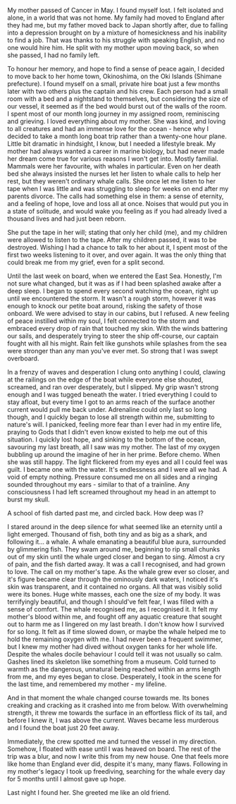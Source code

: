 My mother passed of Cancer in May. I found myself lost. I felt isolated and alone, in a world that was not home. My family had moved to England after they had me, but my father moved back to Japan shortly after, due to falling into a depression brought on by a mixture of homesickness and his inability to find a job. That was thanks to his struggle with speaking English, and no one would hire him. He split with my mother upon moving back, so when she passed, I had no family left.

To honour her memory, and hope to find a sense of peace again, I decided to move back to her home town, Okinoshima, on the Oki Islands (Shimane prefecture). I found myself on a small, private hire boat just a few months later with two others plus the captain and his crew. Each person had a small room with a bed and a nightstand to themselves, but considering the size of our vessel, it seemed as if the bed would burst out of the walls of the room. I spent most of our month long journey in my assigned room, reminiscing and grieving. I loved everything about my mother. She was kind, and loving to all creatures and had an immense love for the ocean - hence why I decided to take a month long boat trip rather than a twenty-one hour plane. Little bit dramatic in hindsight, I know, but I needed a lifestyle break. My mother had always wanted a career in marine biology, but had never made her dream come true for various reasons I won't get into. Mostly familial. Mammals were her favourite, with whales in particular. Even on her death bed she always insisted the nurses let her listen to whale calls to help her rest, but they weren't ordinary whale calls. She once let me listen to her tape when I was little and was struggling to sleep for weeks on end after my parents divorce. The calls had something else in them: a sense of eternity, and a feeling of hope, love and loss all at once. Noises that would put you in a state of solitude, and would wake you feeling as if you had already lived a thousand lives and had just been reborn.

She put the tape in her will; stating that only her child (me), and my children were allowed to listen to the tape. After my children passed, it was to be destroyed. Wishing I had a chance to talk to her about it, I spent most of the first two weeks listening to it over, and over again. It was the only thing that could break me from my grief, even for a split second.

Until the last week on board, when we entered the East Sea. Honestly, I'm not sure what changed, but it was as if I had been splashed awake after a deep sleep. I began to spend every second watching the ocean, right up until we encountered the storm. It wasn't a rough storm, however it was enough to knock our petite boat around, risking the safety of those onboard. We were advised to stay in our cabins, but I refused. A new feeling of peace instilled within my soul, I felt connected to the storm and embraced every drop of rain that touched my skin. With the winds battering our sails, and desperately trying to steer the ship off-course, our captain fought with all his might. Rain felt like gunshots while splashes from the sea were stronger than any man you've ever met. So strong that I was swept overboard.

In a frenzy of waves and desperation I clung onto anything I could, clawing at the railings on the edge of the boat while everyone else shouted, screamed, and ran over desperately, but I slipped. My grip wasn't strong enough and I was tugged beneath the water. I tried everything I could to stay afloat, but every time I got to an arms reach of the surface another current would pull me back under. Adrenaline could only last so long though, and I quickly began to lose all strength within me, submitting to nature's will. I panicked, feeling more fear than I ever had in my entire life, praying to Gods that I didn't even know existed to help me out of this situation. I quickly lost hope, and sinking to the bottom of the ocean, savouring my last breath, all I saw was my mother. The last of my oxygen bubbling up around the imagine of her in her prime. Before chemo. When she was still happy. The light flickered from my eyes and all I could feel was guilt. I became one with the water. It's endlessness and I were all we had. A void of empty nothing. Pressure consumed me on all sides and a ringing sounded throughout my ears - similar to that of a trainline. Any consciousness I had left screamed throughout my head in an attempt to burst my skull.

A school of fish darted past me, and circled back. How deep was I?

I stared around in the deep silence for what seemed like an eternity until a light emerged. Thousand of fish, both tiny and as big as a shark, and following it… a whale. A whale emanating a beautiful blue aura, surrounded by glimmering fish. They swam around me, beginning to rip small chunks out of my skin until the whale urged closer and began to sing. Almost a cry of pain, and the fish darted away. It was a call I recognised, and had grown to love. The call on my mother's tape. As the whale grew ever so closer, and it's figure became clear through the ominously dark waters, I noticed it's skin was transparent, and it contained no organs. All that was visibly solid were its bones. Huge white masses, each one the size of my body. It was terrifyingly beautiful, and though I should've felt fear, I was filled with a sense of comfort. The whale recognised me, as I recognised it. It felt my mother's blood within me, and fought off any aquatic creature that sought out to harm me as I lingered on my last breath. I don't know how I survived for so long. It felt as if time slowed down, or maybe the whale helped me to hold the remaining oxygen with me. I had never been a frequent swimmer, but I knew my mother had dived without oxygen tanks for her whole life. Despite the whales docile behaviour I could tell it was not usually so calm. Gashes lined its skeleton like something from a museum. Cold turned to warmth as the dangerous, unnatural being reached within an arms length from me, and my eyes began to close. Desperately, I took in the scene for the last time, and remembered my mother - my lifeline.

And in that moment the whale changed course towards me. Its bones creaking and cracking as it crashed into me from below. With overwhelming strength, it threw me towards the surface in an effortless flick of its tail, and before I knew it, I was above the current. Waves became less murderous and I found the boat just 20 feet away.

Immediately, the crew spotted me and turned the vessel in my direction. Somehow, I floated with ease until I was heaved on board. The rest of the trip was a blur, and now I write this from my new house. One that feels more like home than England ever did, despite it's many, many flaws. Following in my mother's legacy I took up freediving, searching for the whale every day for 5 months until I almost gave up hope.

Last night I found her. She greeted me like an old friend.